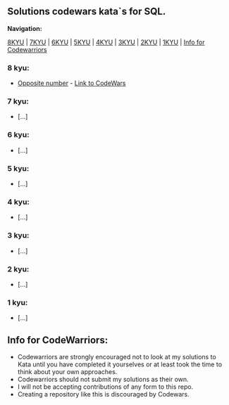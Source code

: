 ## Solutions codewars kata\`s for SQL.


**Navigation:**

[8KYU](https://github.com/ZaytsevNS/python_codewars/tree/main/SQL#8-kyu) | [7KYU](https://github.com/ZaytsevNS/python_codewars/tree/main/SQL#7-kyu) | [6KYU](https://github.com/ZaytsevNS/python_codewars/tree/main/SQL#6-kyu) | [5KYU](https://github.com/ZaytsevNS/python_codewars/tree/main/SQL#5-kyu) | [4KYU](https://github.com/ZaytsevNS/python_codewars/tree/main/SQL#4-kyu) | [3KYU](https://github.com/ZaytsevNS/python_codewars/tree/main/SQL#3-kyu) | [2KYU](https://github.com/ZaytsevNS/python_codewars/tree/main/SQL#2-kyu) | [1KYU](https://github.com/ZaytsevNS/python_codewars/tree/main/SQL#1-kyu) | [Info for Codewarriors](https://github.com/ZaytsevNS/python_codewars/tree/main/SQL#info-for-codewarriors)

### 8 kyu:
- [Opposite number](https://github.com/ZaytsevNS/python_codewars/blob/main/SQL/8KYU/opposite_number.sql) - [Link to CodeWars](https://www.codewars.com/kata/56dec885c54a926dcd001095)

### 7 kyu:
- [...]

### 6 kyu:
- [...]

### 5 kyu:
- [...]

### 4 kyu:
- [...]

### 3 kyu:
- [...]

### 2 kyu:
- [...]

### 1 kyu:
- [...]

## Info for CodeWarriors:
- Codewarriors are strongly encouraged not to look at my solutions to Kata until you have completed it yourselves or at least took the time to think about your own approaches.
- Codewarriors should not submit my solutions as their own.
- I will not be accepting contributions of any form to this repo.
- Creating a repository like this is discouraged by Codewars.

